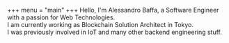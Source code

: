 +++
menu = "main"
+++
Hello, I'm Alessandro Baffa, a Software Engineer with a passion for Web Technologies. <br/>
I am currently working as Blockchain Solution Architect in Tokyo.  <br/>
I was previously involved in IoT and many other backend engineering stuff.